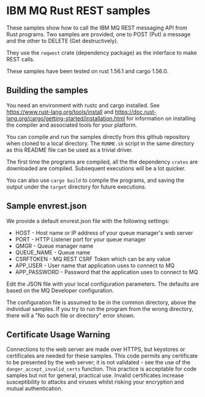 # IBM MQ Rust REST samples

These samples show how to call the IBM MQ REST messaging API from
Rust programs. Two samples are provided, one to POST (Put) a message and
the other to DELETE (Get destructively).

They use the `reqwest` crate (dependency package) as the interface to make
REST calls.

These samples have been tested on rust 1.56.1 and cargo 1.56.0.

## Building the samples

You need an environment with rustc and cargo installed. See https://www.rust-lang.org/tools/install and
https://doc.rust-lang.org/cargo/getting-started/installation.html for information on installing the
compiler and associated tools for your platform.

You can compile and run the samples directly from this github repository when cloned to
a local directory. The `RUNME.sh` script in the
same directory as this README file can be used as a trivial driver.

The first time the programs are compiled, all the the dependency `crates` are downloaded are compiled. Subsequent
executions will be a lot quicker.

You can also use `cargo build` to compile the programs, and saving the output under the `target`
directory for future executions.

## Sample envrest.json

We provide a default envrest.json file with the following settings:

* HOST - Host name or IP address of your queue manager's web server
* PORT - HTTP Listener port for your queue manager
* QMGR - Queue manager name
* QUEUE_NAME - Queue name
* CSRFTOKEN - MQ REST CSRF Token which can be any value
* APP_USER - User name that application uses to connect to MQ
* APP_PASSWORD - Password that the application uses to connect to MQ

Edit the JSON file with your local configuration parameters. The defaults are based on the
MQ Developer configuration.

The configuration file is assumed to be in the
common directory, above the individual samples. If you try to run the program from the wrong directory, there will a
"No such file or directory" error shown.

## Certificate Usage Warning

Connections to the web server are made over HTTPS, but keystores or certificates are needed for these
samples. This code permits any certificate to be presented by the web server; it is not validated - see the
use of the `danger_accept_invalid_certs` function.
This practice is acceptable for code samples but not for general, practical use.
Invalid certificates increase susceptibility to attacks and viruses whilst risking your encryption and mutual authentication.
